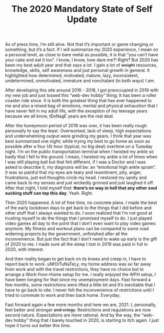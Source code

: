﻿---
layout: post
title: "The 2020 Mandatory State of Self Update"
category: self
---
As of press time, I’m still alive. Not that it’s important or game changing or something, but it’s a fact. If I will summarize my 2020 experience, I mean on a personal level, as close to bare metal as possible, it is that “you can’t have your cake and eat it too”. I know, I know, how dare me?! Right? But 2020 has been my best adult year and that says a lot. I gain a lot of ~~weight~~ resources, knowledge, skills, self awareness and just personal growth in general. It highlighted how determined, motivated, mature, lazy, inconsistent, undetermined, unmotivated, immature and nonchalant (in both ways) I am. 


After developing this site around 2016 - 2018, I got preoccupied in 2019 with my new job and just tossed this “web-dev hobby” thing; It has been a roller coaster ride since. It is both the greatest thing that has ever happened to me and also a mixed bag of emotions, mental and physical exhaustion that I have never felt in my adult life, with the exception of my teenage years because we all know, tEeNagE years are the real deal.


After the honeymoon period of 2019 was over, it has been really rough personally to say the least. Overworked, lack of sleep, high expectations and underwhelming output were grinding my gears. I think that year was best summarized one night; while trying my best to go home as soon as possible after a four (4) hour (typical, no big deal) overtime on a Tuesday night. I’m on the public transportation terminal when I twisted my ankle so badly that I fell to the ground. I mean, I twisted my ankle a lot of times when I was still playing ball but that felt different, if I was a Doctor and I was asked to describe it, my diagnosis will be: an “emotional high ankle sprain”. It was so painful that my eyes are teary and resentment, pity, anger, frustrations, just evil thoughts circle my head. I restored my sanity and came back to my senses and just wickedly grinned and just laughed it off. After that night, I told myself that: **there’s no way in hell that any other soul sucking stuff can top this day**. Yeah. Right.


Then 2020 happened. A lot of free time, no concrete plans. I made the best of the early lockdown days to get back to the things that I did before and other stuff that I always wanted to do. I soon realized that I’m not good at trusting myself to do the things that I promised myself to do. I just played video games all day to the point that I don’t even want to play video games anymore. My fitness and workout plans can be compared to some road widening projects by the government, unfinished after all the inconvenience. But just the fact that I don’t need to wake up early is the gift of 2020 to me. I made sure all the sleep I lost in 2019 was paid in full in 2020, with interest. 


And then reality began to get back on its knees and creep in, I have to report back to work. uNfOrTuNaTeLy, my home address was so far away from work and with the travel restrictions, they have no choice but to arrange a Work-from-Home setup for me. I really enjoyed the WFH setup, I have been longing for that since my unemployment days. Fast forward a few months, some restrictions were lifted a little bit and It’s inevitable that I have to go back to site. I never felt the inconvenience of restrictions until I tried to commute to work and then back home. Everyday.


Fast forward again a few more months and here we are, 2021. I, personally, feel better and stronger ~~and cringy~~. Restrictions and regulations are now second nature. Expectations are more rational. And by the way, the “web-dev hobby” thing that I barely touched in 2020, is starting to itch again. I just hope it turns out better this time.
